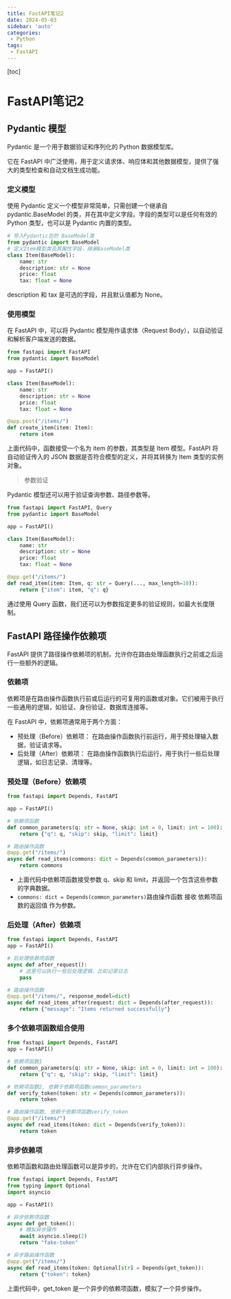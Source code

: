 ```yaml
---
title: FastAPI笔记2
date: 2024-05-03
sidebar: 'auto'
categories: 
 - Python
tags:
 - FastAPI
---
```


[toc]

# FastAPI笔记2

## Pydantic 模型

Pydantic 是一个用于数据验证和序列化的 Python 数据模型库。

它在 FastAPI 中广泛使用，用于定义请求体、响应体和其他数据模型，提供了强大的类型检查和自动文档生成功能。

### 定义模型

使用 Pydantic 定义一个模型非常简单，只需创建一个继承自 pydantic.BaseModel 的类，并在其中定义字段。字段的类型可以是任何有效的 Python 类型，也可以是 Pydantic 内置的类型。

```py
# 导入Pydantic包的 BaseModel类
from pydantic import BaseModel
# 定义Item模型类及其属性字段，继承BaseModel类
class Item(BaseModel):
    name: str
    description: str = None
    price: float
    tax: float = None
```

description 和 tax 是可选的字段，并且默认值都为 None。

### 使用模型

在 FastAPI 中，可以将 Pydantic 模型用作请求体（Request Body），以自动验证和解析客户端发送的数据。

```py
from fastapi import FastAPI
from pydantic import BaseModel

app = FastAPI()

class Item(BaseModel):
    name: str
    description: str = None
    price: float
    tax: float = None

@app.post("/items/")
def create_item(item: Item):
    return item
```

上面代码中，函数接受一个名为 item 的参数，其类型是 Item 模型。FastAPI 将自动验证传入的 JSON 数据是否符合模型的定义，并将其转换为 Item 类型的实例对象。

> 参数验证

Pydantic 模型还可以用于验证查询参数、路径参数等。

```py
from fastapi import FastAPI, Query
from pydantic import BaseModel

app = FastAPI()

class Item(BaseModel):
    name: str
    description: str = None
    price: float
    tax: float = None

@app.get("/items/")
def read_item(item: Item, q: str = Query(..., max_length=10)):
    return {"item": item, "q": q}
```

通过使用 Query 函数，我们还可以为参数指定更多的验证规则，如最大长度限制。


## FastAPI 路径操作依赖项

FastAPI 提供了路径操作依赖项的机制，允许你在路由处理函数执行之前或之后运行一些额外的逻辑。

### 依赖项

依赖项是在路由操作函数执行前或后运行的可复用的函数或对象。它们被用于执行一些通用的逻辑，如验证、身份验证、数据库连接等。

在 FastAPI 中，依赖项通常用于两个方面：
- 预处理（Before）依赖项： 在路由操作函数执行前运行，用于预处理输入数据，验证请求等。
- 后处理（After）依赖项： 在路由操作函数执行后运行，用于执行一些后处理逻辑，如日志记录、清理等。

### 预处理（Before）依赖项

```py
from fastapi import Depends, FastAPI

app = FastAPI()

# 依赖项函数
def common_parameters(q: str = None, skip: int = 0, limit: int = 100):
    return {"q": q, "skip": skip, "limit": limit}

# 路由操作函数
@app.get("/items/")
async def read_items(commons: dict = Depends(common_parameters)):
    return commons

```

- 上面代码中依赖项函数接受参数 q、skip 和 limit，并返回一个包含这些参数的字典数据。
- `commons: dict = Depends(common_parameters)`路由操作函数 接收 依赖项函数的返回值 作为参数。


### 后处理（After）依赖项

```py
from fastapi import Depends, FastAPI
app = FastAPI()

# 后处理依赖项函数
async def after_request():
    # 这里可以执行一些后处理逻辑，比如记录日志
    pass

# 路由操作函数
@app.get("/items/", response_model=dict)
async def read_items_after(request: dict = Depends(after_request)):
    return {"message": "Items returned successfully"}
```

### 多个依赖项函数组合使用

```py
from fastapi import Depends, FastAPI
app = FastAPI()

# 依赖项函数1
def common_parameters(q: str = None, skip: int = 0, limit: int = 100):
    return {"q": q, "skip": skip, "limit": limit}

# 依赖项函数2, 依赖于依赖项函数common_parameters
def verify_token(token: str = Depends(common_parameters)):
    return token

# 路由操作函数, 依赖于依赖项函数verify_token
@app.get("/items/")
async def read_items(token: dict = Depends(verify_token)):
    return token
```

### 异步依赖项

依赖项函数和路由处理函数可以是异步的，允许在它们内部执行异步操作。

```py
from fastapi import Depends, FastAPI
from typing import Optional
import asyncio

app = FastAPI()

# 异步依赖项函数
async def get_token():
    # 模拟异步操作
    await asyncio.sleep(2)
    return "fake-token"

# 异步路由操作函数
@app.get("/items/")
async def read_items(token: Optional[str] = Depends(get_token)):
    return {"token": token}
```

上面代码中，get_token 是一个异步的依赖项函数，模拟了一个异步操作。

